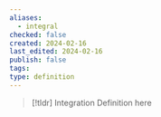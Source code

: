 ```yaml
---
aliases:
  - integral
checked: false
created: 2024-02-16
last_edited: 2024-02-16
publish: false
tags: 
type: definition
---
```

>[!tldr] Integration
>Definition here

